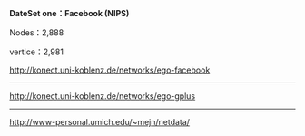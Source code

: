 **DateSet one：Facebook (NIPS)**


Nodes：2,888 


vertice：2,981 

http://konect.uni-koblenz.de/networks/ego-facebook
***
http://konect.uni-koblenz.de/networks/ego-gplus
***
http://www-personal.umich.edu/~mejn/netdata/
